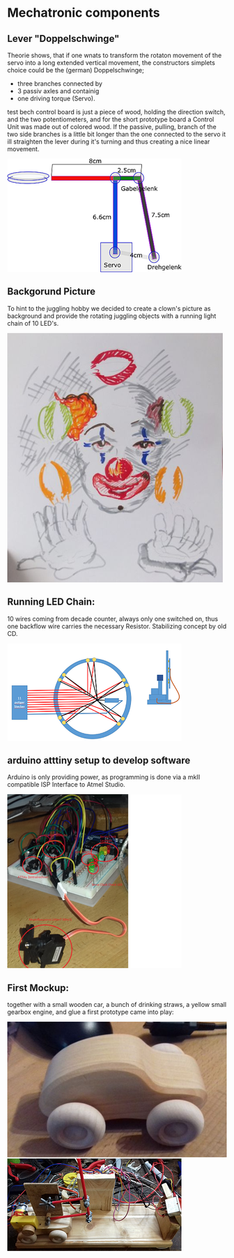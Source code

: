 # Mechatronic components

## Lever "Doppelschwinge"

Theorie shows, that if one wnats to transform the rotaton movement of the servo into
a long extended vertical movement, the 
constructors simplets choice could be the (german) Doppelschwinge; 

+ three branches connected by 
+ 3 passiv axles and containig 
+ one driving torque (Servo).

 test bech control board is just a piece of wood, holding the direction switch, and the two potentiometers, and for the short
 prototype board a Control Unit was made out of colored wood.
 If the passive, pulling, branch of the two side branches is a little bit longer than the one connected 
to the servo it ill straighten the lever during it's turning and thus creating a nice linear movement.

![](doppelschwinge.png)


## Backgorund Picture

To hint to the juggling hobby we decided to create a clown's picture as background and 
provide the rotating juggling objects with a running light chain of 10 LED's.


![](clown_design.png)

## Running LED Chain:

10 wires coming from decade counter, always only one
switched on, thus one backflow wire carries the 
necessary Resistor. Stabilizing concept by old CD.


![](led_lichtkreis.png)


## arduino atttiny setup to develop software

Arduino is only providing power, as programming is 
done via a mkII compatible ISP Interface to Atmel 
Studio.

![](aufbau.png)

## First Mockup:

together with a small wooden car, a bunch of drinking straws, a yellow small gearbox engine,
and glue a first prototype came into play:


![](car.png)
![](all_together_crude.png)

